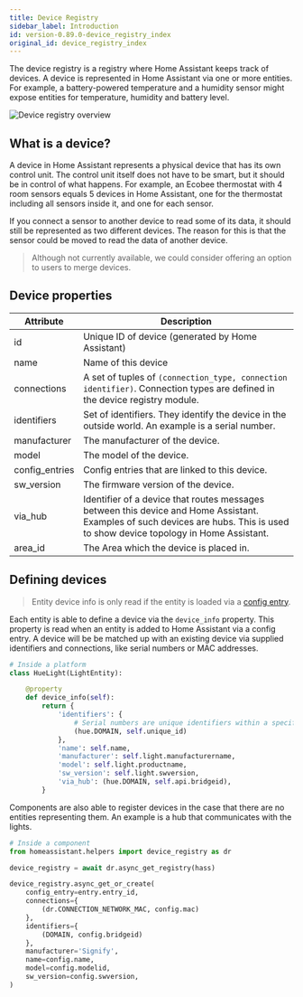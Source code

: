 ```yaml
---
title: Device Registry
sidebar_label: Introduction
id: version-0.89.0-device_registry_index
original_id: device_registry_index
---
```


The device registry is a registry where Home Assistant keeps track of devices. A device is represented in Home Assistant via one or more entities. For example, a battery-powered temperature and a humidity sensor might expose entities for temperature, humidity and battery level.

<img
  src='/img/en/device_registry/overview.png'
  alt='Device registry overview'
/>

## What is a device?

A device in Home Assistant represents a physical device that has its own control unit. The control unit itself does not have to be smart, but it should be in control of what happens. For example, an Ecobee thermostat with 4 room sensors equals 5 devices in Home Assistant, one for the thermostat including all sensors inside it, and one for each sensor.

If you connect a sensor to another device to read some of its data, it should still be represented as two different devices. The reason for this is that the sensor could be moved to read the data of another device.

> Although not currently available, we could consider offering an option to users to merge devices.

## Device properties

| Attribute | Description |
| --------- | ----------- |
| id | Unique ID of device (generated by Home Assistant)
| name | Name of this device
| connections | A set of tuples of `(connection_type, connection identifier)`. Connection types are defined in the device registry module.
| identifiers | Set of identifiers. They identify the device in the outside world. An example is a serial number.
| manufacturer | The manufacturer of the device.
| model | The model of the device.
| config_entries | Config entries that are linked to this device.
| sw_version | The firmware version of the device.
| via_hub | Identifier of a device that routes messages between this device and Home Assistant. Examples of such devices are hubs. This is used to show device topology in Home Assistant.
| area_id | The Area which the device is placed in.

## Defining devices

> Entity device info is only read if the entity is loaded via a [config entry](config_entries_index.md).

Each entity is able to define a device via the `device_info` property. This property is read when an entity is added to Home Assistant via a config entry. A device will be be matched up with an existing device via supplied identifiers and connections, like serial numbers or MAC addresses.

```python
# Inside a platform
class HueLight(LightEntity):

    @property
    def device_info(self):
        return {
            'identifiers': {
                # Serial numbers are unique identifiers within a specific domain
                (hue.DOMAIN, self.unique_id)
            },
            'name': self.name,
            'manufacturer': self.light.manufacturername,
            'model': self.light.productname,
            'sw_version': self.light.swversion,
            'via_hub': (hue.DOMAIN, self.api.bridgeid),
        }

```

Components are also able to register devices in the case that there are no entities representing them. An example is a hub that communicates with the lights.

```python
# Inside a component
from homeassistant.helpers import device_registry as dr

device_registry = await dr.async_get_registry(hass)

device_registry.async_get_or_create(
    config_entry=entry.entry_id,
    connections={
        (dr.CONNECTION_NETWORK_MAC, config.mac)
    },
    identifiers={
        (DOMAIN, config.bridgeid)
    },
    manufacturer='Signify',
    name=config.name,
    model=config.modelid,
    sw_version=config.swversion,
)
```
